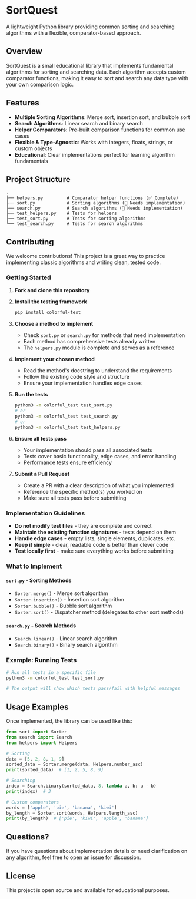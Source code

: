 # SortQuest

A lightweight Python library providing common sorting and searching algorithms with a flexible, comparator-based approach.

## Overview

SortQuest is a small educational library that implements fundamental algorithms for sorting and searching data. Each algorithm accepts custom comparator functions, making it easy to sort and search any data type with your own comparison logic.

## Features

- **Multiple Sorting Algorithms**: Merge sort, insertion sort, and bubble sort
- **Search Algorithms**: Linear search and binary search
- **Helper Comparators**: Pre-built comparison functions for common use cases
- **Flexible & Type-Agnostic**: Works with integers, floats, strings, or custom objects
- **Educational**: Clear implementations perfect for learning algorithm fundamentals

## Project Structure

```
.
├── helpers.py         # Comparator helper functions (✅ Complete)
├── sort.py            # Sorting algorithms (🚧 Needs implementation)
├── search.py          # Search algorithms (🚧 Needs implementation)
├── test_helpers.py    # Tests for helpers
├── test_sort.py       # Tests for sorting algorithms
└── test_search.py     # Tests for search algorithms
```

## Contributing

We welcome contributions! This project is a great way to practice implementing classic algorithms and writing clean, tested code.

### Getting Started

1. **Fork and clone this repository**

2. **Install the testing framework**
   ```bash
   pip install colorful-test
   ```

3. **Choose a method to implement**
   - Check `sort.py` or `search.py` for methods that need implementation
   - Each method has comprehensive tests already written
   - The `helpers.py` module is complete and serves as a reference

4. **Implement your chosen method**
   - Read the method's docstring to understand the requirements
   - Follow the existing code style and structure
   - Ensure your implementation handles edge cases

5. **Run the tests**
   ```bash
   python3 -m colorful_test test_sort.py
   # or
   python3 -m colorful_test test_search.py
   # or
   python3 -m colorful_test test_helpers.py
   ```

6. **Ensure all tests pass**
   - Your implementation should pass all associated tests
   - Tests cover basic functionality, edge cases, and error handling
   - Performance tests ensure efficiency

7. **Submit a Pull Request**
   - Create a PR with a clear description of what you implemented
   - Reference the specific method(s) you worked on
   - Make sure all tests pass before submitting

### Implementation Guidelines

- **Do not modify test files** - they are complete and correct
- **Maintain the existing function signatures** - tests depend on them
- **Handle edge cases** - empty lists, single elements, duplicates, etc.
- **Keep it simple** - clear, readable code is better than clever code
- **Test locally first** - make sure everything works before submitting

### What to Implement

#### `sort.py` - Sorting Methods
- `Sorter.merge()` - Merge sort algorithm
- `Sorter.insertion()` - Insertion sort algorithm
- `Sorter.bubble()` - Bubble sort algorithm
- `Sorter.sort()` - Dispatcher method (delegates to other sort methods)

#### `search.py` - Search Methods
- `Search.linear()` - Linear search algorithm
- `Search.binary()` - Binary search algorithm

### Example: Running Tests

```bash
# Run all tests in a specific file
python3 -m colorful_test test_sort.py

# The output will show which tests pass/fail with helpful messages
```

## Usage Examples

Once implemented, the library can be used like this:

```python
from sort import Sorter
from search import Search
from helpers import Helpers

# Sorting
data = [5, 2, 8, 1, 9]
sorted_data = Sorter.merge(data, Helpers.number_asc)
print(sorted_data)  # [1, 2, 5, 8, 9]

# Searching
index = Search.binary(sorted_data, 8, lambda a, b: a - b)
print(index)  # 3

# Custom comparators
words = ['apple', 'pie', 'banana', 'kiwi']
by_length = Sorter.sort(words, Helpers.length_asc)
print(by_length)  # ['pie', 'kiwi', 'apple', 'banana']
```

## Questions?

If you have questions about implementation details or need clarification on any algorithm, feel free to open an issue for discussion.

## License

This project is open source and available for educational purposes.
